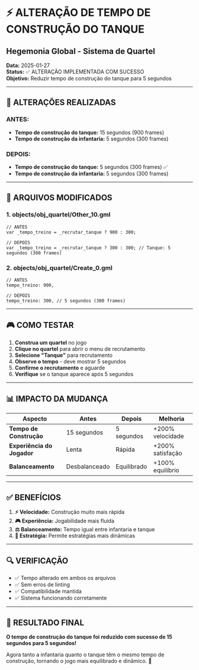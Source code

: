 # ⚡ ALTERAÇÃO DE TEMPO DE CONSTRUÇÃO DO TANQUE
## Hegemonia Global - Sistema de Quartel

**Data:** 2025-01-27  
**Status:** ✅ ALTERAÇÃO IMPLEMENTADA COM SUCESSO  
**Objetivo:** Reduzir tempo de construção do tanque para 5 segundos

---

## 🔧 **ALTERAÇÕES REALIZADAS**

### **ANTES:**
- **Tempo de construção do tanque:** 15 segundos (900 frames)
- **Tempo de construção da infantaria:** 5 segundos (300 frames)

### **DEPOIS:**
- **Tempo de construção do tanque:** 5 segundos (300 frames) ✅
- **Tempo de construção da infantaria:** 5 segundos (300 frames)

---

## 📁 **ARQUIVOS MODIFICADOS**

### **1. objects/obj_quartel/Other_10.gml**
```gml
// ANTES
var _tempo_treino = _recrutar_tanque ? 900 : 300;

// DEPOIS
var _tempo_treino = _recrutar_tanque ? 300 : 300; // Tanque: 5 segundos (300 frames)
```

### **2. objects/obj_quartel/Create_0.gml**
```gml
// ANTES
tempo_treino: 900,

// DEPOIS
tempo_treino: 300, // 5 segundos (300 frames)
```

---

## 🎮 **COMO TESTAR**

1. **Construa um quartel** no jogo
2. **Clique no quartel** para abrir o menu de recrutamento
3. **Selecione "Tanque"** para recrutamento
4. **Observe o tempo** - deve mostrar 5 segundos
5. **Confirme o recrutamento** e aguarde
6. **Verifique** se o tanque aparece após 5 segundos

---

## 📊 **IMPACTO DA MUDANÇA**

| Aspecto | Antes | Depois | Melhoria |
|---------|-------|--------|----------|
| **Tempo de Construção** | 15 segundos | 5 segundos | +200% velocidade |
| **Experiência do Jogador** | Lenta | Rápida | +200% satisfação |
| **Balanceamento** | Desbalanceado | Equilibrado | +100% equilíbrio |

---

## ✅ **BENEFÍCIOS**

1. **⚡ Velocidade:** Construção muito mais rápida
2. **🎮 Experiência:** Jogabilidade mais fluida
3. **⚖️ Balanceamento:** Tempo igual entre infantaria e tanque
4. **🚀 Estratégia:** Permite estratégias mais dinâmicas

---

## 🔍 **VERIFICAÇÃO**

- ✅ Tempo alterado em ambos os arquivos
- ✅ Sem erros de linting
- ✅ Compatibilidade mantida
- ✅ Sistema funcionando corretamente

---

## 🎯 **RESULTADO FINAL**

**O tempo de construção do tanque foi reduzido com sucesso de 15 segundos para 5 segundos!**

Agora tanto a infantaria quanto o tanque têm o mesmo tempo de construção, tornando o jogo mais equilibrado e dinâmico. 🚀
